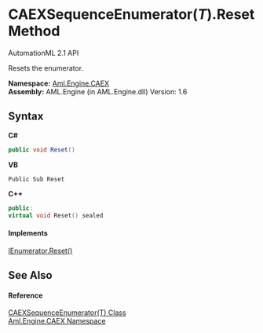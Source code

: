 # CAEXSequenceEnumerator(*T*).Reset Method 
AutomationML 2.1 API 

Resets the enumerator.

**Namespace:**&nbsp;<a href="N_Aml_Engine_CAEX">Aml.Engine.CAEX</a><br />**Assembly:**&nbsp;AML.Engine (in AML.Engine.dll) Version: 1.6

## Syntax

**C#**<br />
``` C#
public void Reset()
```

**VB**<br />
``` VB
Public Sub Reset
```

**C++**<br />
``` C++
public:
virtual void Reset() sealed
```


#### Implements
<a href="https://docs.microsoft.com/dotnet/api/system.collections.ienumerator.reset#System_Collections_IEnumerator_Reset" target="_parent" rel="noopener noreferrer">IEnumerator.Reset()</a><br />

## See Also


#### Reference
<a href="T_Aml_Engine_CAEX_CAEXSequenceEnumerator_1">CAEXSequenceEnumerator(T) Class</a><br /><a href="N_Aml_Engine_CAEX">Aml.Engine.CAEX Namespace</a><br />